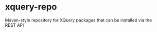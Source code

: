 xquery-repo
===========

Maven-style repository for XQuery packages that can be installed via the REST API
